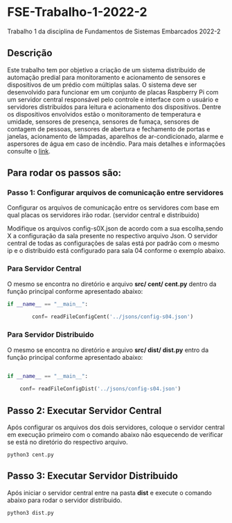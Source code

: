 # FSE-Trabalho-1-2022-2
Trabalho 1 da disciplina de Fundamentos de Sistemas Embarcados 2022-2

 
## Descrição

Este trabalho tem por objetivo a criação de um sistema distribuído de automação predial para monitoramento e acionamento de sensores e dispositivos de um prédio com múltiplas salas. O sistema deve ser desenvolvido para funcionar em um conjunto de placas Raspberry Pi com um servidor central responsável pelo controle e interface com o usuário e servidores distribuídos para leitura e acionamento dos dispositivos. Dentre os dispositivos envolvidos estão o monitoramento de temperatura e umidade, sensores de presença, sensores de fumaça, sensores de contagem de pessoas, sensores de abertura e fechamento de portas e janelas, acionamento de lâmpadas, aparelhos de ar-condicionado, alarme e aspersores de água em caso de incêndio. Para mais detalhes e informações consulte o [link](https://gitlab.com/fse_fga/trabalhos-2022_2/trabalho-1-2022-2).

## Para rodar os passos são: 

### Passo 1: Configurar arquivos de comunicação entre servidores

Configurar os arquivos de comunicação entre os servidores com base em qual placas os servidores irão rodar. (servidor central e distribuido)

Modifique os arquivos config-s0X.json de acordo com a sua escolha,sendo X a configuração da sala presente no respectivo arquivo Json.
O servidor central de todas as configurações  de salas está por padrão com o mesmo ip e o distribuido está configurado para sala 04 conforme o exemplo abaixo.

### Para Servidor Central

O mesmo se encontra no diretório  e arquivo **src/ cent/ cent.py**  dentro da função principal conforme apresentado abaixo:

```python
if __name__ == "__main__":
    
        conf= readFileConfigCent('../jsons/config-s04.json')
```

### Para Servidor Distribuido

O mesmo se encontra no diretório  e arquivo **src/ dist/ dist.py** entro da função principal conforme apresentado abaixo:

```python

if __name__ == "__main__":
     
    conf= readFileConfigDist('../jsons/config-s04.json')
```

## Passo 2: Executar Servidor Central
Após configurar os arquivos dos dois servidores, coloque o servidor central em execução primeiro com o comando abaixo não esquecendo de verificar se está no diretório do respectivo arquivo. 
```terminal
python3 cent.py
```
## Passo 3: Executar Servidor Distribuido
Após iniciar o servidor central entre na pasta **dist** e execute o comando abaixo para rodar o servidor distribuido.
```terminal
python3 dist.py
```






